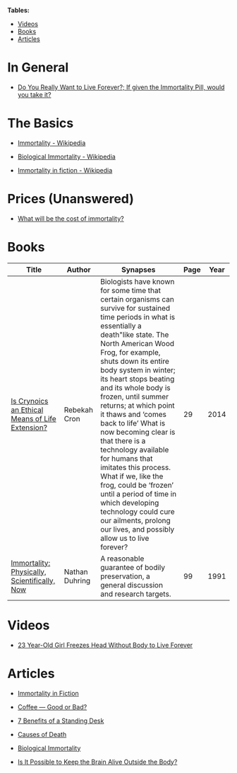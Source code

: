 **Tables:**
- [Videos](#videos)
- [Books](#books)
- [Articles](#articles)

# In General

- [Do You Really Want to Live Forever?; If given the Immortality Pill, would you take it?](https://www.psychologytoday.com/intl/blog/finding-meaning-in-imperfect-world/201905/do-you-really-want-live-forever)

# The Basics

- [Immortality - Wikipedia](https://en.wikipedia.org/wiki/Immortality)

- [Biological Immortality - Wikipedia](https://en.wikipedia.org/wiki/Biological_immortality)

- [Immortality in fiction - Wikipedia](https://en.wikipedia.org/wiki/Immortality_in_fiction)

# Prices (Unanswered)

- [What will be the cost of immortality?](https://www.quora.com/What-will-be-the-cost-of-immortality)

# Books
| Title | Author | Synapses | Page | Year |
|-------|--------|----------|------|------|
| [Is Crynoics an Ethical Means of Life Extension?](https://github.com/antomuto4/research-bs/blob/main/archive/lib-immortality/CROICA-2.2.pdf) | Rebekah Cron | Biologists have known for some time that certain organisms can survive for sustained time periods in what is essentially a death"like state. The North American Wood Frog, for example, shuts down its entire body system in winter; its heart stops beating and its whole body is frozen, until summer returns; at which point it thaws and ‘comes back to life’ What is now becoming clear is that there is a technology available for humans that imitates this process. What if we, like the frog, could be ‘frozen’ until a period of time in which developing technology could cure our ailments, prolong our lives, and possibly allow us to live forever? | 29 | 2014 |
| [Immortality: Physically, Scientifically, Now](https://github.com/antomuto4/research-bs/blob/main/archive/lib-immortality/cooper_immortality.pdf) | Nathan Duhring | A reasonable guarantee of bodily preservation, a general discussion and research targets. | 99 | 1991 |

# Videos

- [23 Year-Old Girl Freezes Head Without Body to Live Forever](https://youtu.be/XPtl49M4Su0)

# Articles

- [Immortality in Fiction](https://en.m.wikipedia.org/wiki/Immortality_in_fiction)

- [Coffee — Good or Bad?](https://www.healthline.com/nutrition/coffee-good-or-bad)

- [7 Benefits of a Standing Desk](https://www.healthline.com/nutrition/7-benefits-of-a-standing-desk)

- [Causes of Death](https://en.wikipedia.org/wiki/Immortality#Causes_of_death)

- [Biological Immortality](https://en.wikipedia.org/wiki/Biological_immortality)

- [Is It Possible to Keep the Brain Alive Outside the Body?](https://www.learning-mind.com/is-it-possible-to-keep-the-brain-alive-outside-the-body/)

